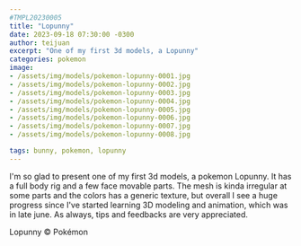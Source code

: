 ```yaml
---
#TMPL20230005
title: "Lopunny"
date: 2023-09-18 07:30:00 -0300
author: teijuan
excerpt: "One of my first 3d models, a Lopunny"
categories: pokemon
image: 
- /assets/img/models/pokemon-lopunny-0001.jpg 
- /assets/img/models/pokemon-lopunny-0002.jpg 
- /assets/img/models/pokemon-lopunny-0003.jpg 
- /assets/img/models/pokemon-lopunny-0004.jpg 
- /assets/img/models/pokemon-lopunny-0005.jpg 
- /assets/img/models/pokemon-lopunny-0006.jpg 
- /assets/img/models/pokemon-lopunny-0007.jpg 
- /assets/img/models/pokemon-lopunny-0008.jpg

tags: bunny, pokemon, lopunny
---
```


I'm so glad to present one of my first 3d models, a pokemon Lopunny.
It has a full body rig and a few face movable parts.
The mesh is kinda irregular at some parts and the colors has a generic texture, but overall I see a huge progress since I've started learning 3D modeling and animation, which was in late june.
As always, tips and feedbacks are very appreciated.

Lopunny © Pokémon